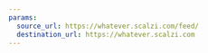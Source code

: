 ```yaml
---
params:
  source_url: https://whatever.scalzi.com/feed/
  destination_url: https://whatever.scalzi.com
---
```


